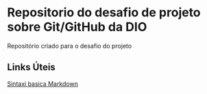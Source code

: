 # Repositorio do desafio de projeto sobre Git/GitHub da DIO
Repositório criado para o desafio do projeto

## Links Úteis
[Sintaxi basica Markdown](https://www.markdownguide.org/basic-syntax/)
